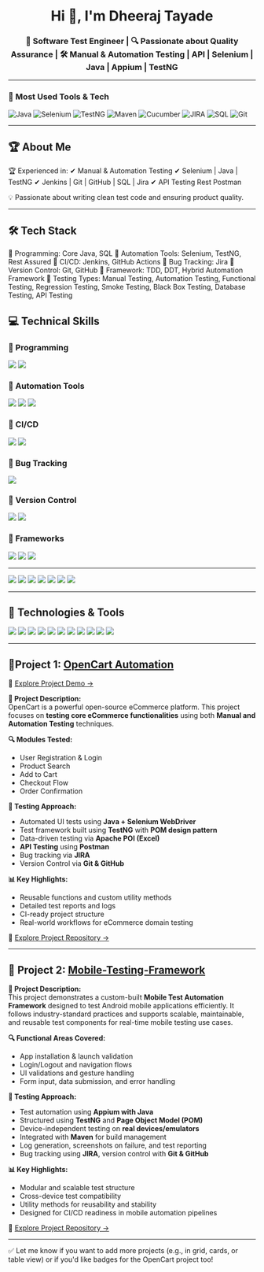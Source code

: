 <h1 align="center">Hi 👋, I'm Dheeraj Tayade</h1> 
<h3 align="center">🚀 Software Test Engineer | 🔍 Passionate about Quality Assurance | 🛠️ Manual & Automation Testing | API | Selenium | Java | Appium | TestNG </h3>

---
### 🔧 Most Used Tools & Tech

![Java](https://img.shields.io/badge/Java-007396.svg?style=for-the-badge&logo=java&logoColor=white)
![Selenium](https://img.shields.io/badge/Selenium-43B02A.svg?style=for-the-badge&logo=selenium&logoColor=white)
![TestNG](https://img.shields.io/badge/TestNG-FCC624.svg?style=for-the-badge&logo=testng&logoColor=black)
![Maven](https://img.shields.io/badge/Maven-C71A36.svg?style=for-the-badge&logo=apachemaven&logoColor=white)
![Cucumber](https://img.shields.io/badge/Cucumber-23D96C.svg?style=for-the-badge&logo=cucumber&logoColor=white)
![JIRA](https://img.shields.io/badge/JIRA-0052CC.svg?style=for-the-badge&logo=jira&logoColor=white)
![SQL](https://img.shields.io/badge/SQL-4479A1.svg?style=for-the-badge&logo=postgresql&logoColor=white)
![Git](https://img.shields.io/badge/Git-F05032.svg?style=for-the-badge&logo=git&logoColor=white)

---
## 🏆 About Me

🏆 Experienced in:
✔ Manual & Automation Testing
✔ Selenium | Java | TestNG
✔ Jenkins | Git | GitHub | SQL | Jira
✔ API Testing Rest Postman

💡 Passionate about writing clean test code and ensuring product quality.

---

## 🛠️ Tech Stack
🔹 Programming: Core Java, SQL
🔹 Automation Tools: Selenium, TestNG, Rest Assured
🔹 CI/CD: Jenkins, GitHub Actions
🔹 Bug Tracking: Jira
🔹 Version Control: Git, GitHub
🔹 Framework: TDD, DDT, Hybrid Automation Framework
🔹 Testing Types: Manual Testing, Automation Testing, Functional Testing, Regression Testing, Smoke Testing, Black Box Testing, Database Testing, API Testing 




## 💻 Technical Skills

### 🔹 Programming
<p>
  <img src="https://img.shields.io/badge/Java-%23ED8B00.svg?style=for-the-badge&logo=java&logoColor=white"/>
  <img src="https://img.shields.io/badge/SQL-%2300C7B7.svg?style=for-the-badge&logo=postgresql&logoColor=white"/>
</p>

### 🔹 Automation Tools
<p>
  <img src="https://img.shields.io/badge/Selenium-%2349AA3C.svg?style=for-the-badge&logo=selenium&logoColor=white"/>
  <img src="https://img.shields.io/badge/TestNG-%23FF6F00.svg?style=for-the-badge&logo=testing-library&logoColor=white"/>
  <img src="https://img.shields.io/badge/RestAssured-%23000000.svg?style=for-the-badge&logo=java&logoColor=white"/>
</p>

### 🔹 CI/CD
<p>
  <img src="https://img.shields.io/badge/Jenkins-%23D24939.svg?style=for-the-badge&logo=jenkins&logoColor=white"/>
  <img src="https://img.shields.io/badge/GitHub%20Actions-%232671E5.svg?style=for-the-badge&logo=githubactions&logoColor=white"/>
</p>

### 🔹 Bug Tracking
<p>
  <img src="https://img.shields.io/badge/JIRA-%230052CC.svg?style=for-the-badge&logo=jira&logoColor=white"/>
</p>

### 🔹 Version Control
<p>
  <img src="https://img.shields.io/badge/Git-%23F05032.svg?style=for-the-badge&logo=git&logoColor=white"/>
  <img src="https://img.shields.io/badge/GitHub-%23181717.svg?style=for-the-badge&logo=github&logoColor=white"/>
</p>

### 🔹 Frameworks
<p>
  <img src="https://img.shields.io/badge/TDD-%23007ACC.svg?style=for-the-badge&logo=code&logoColor=white"/>
  <img src="https://img.shields.io/badge/BDD-%2300A98F.svg?style=for-the-badge&logo=cucumber&logoColor=white"/>
  <img src="https://img.shields.io/badge/Hybrid%20Framework-%23A020F0.svg?style=for-the-badge&logo=framework&logoColor=white"/>
</p>





---
<p align="left">
  <img src="https://img.shields.io/badge/Java-%23ED8B00.svg?style=for-the-badge&logo=openjdk&logoColor=white" />
  <img src="https://img.shields.io/badge/Selenium-%2349AA3C.svg?style=for-the-badge&logo=selenium&logoColor=white" />
  <img src="https://img.shields.io/badge/Git-%23F05032.svg?style=for-the-badge&logo=git&logoColor=white" />
  <img src="https://img.shields.io/badge/GitHub-%23181717.svg?style=for-the-badge&logo=github&logoColor=white" />
  <img src="https://img.shields.io/badge/Jenkins-%23D24939.svg?style=for-the-badge&logo=jenkins&logoColor=white" />
  <img src="https://img.shields.io/badge/PostgreSQL-%23336791.svg?style=for-the-badge&logo=postgresql&logoColor=white" />
  <img src="https://img.shields.io/badge/Postman-%23FF6C37.svg?style=for-the-badge&logo=postman&logoColor=white" />
</p>


---

## 🧰 Technologies & Tools

<p>
  <img src="https://img.shields.io/badge/Java-%23ED8B00.svg?style=for-the-badge&logo=java&logoColor=white"/>
  <img src="https://img.shields.io/badge/Selenium-%2349AA3C.svg?style=for-the-badge&logo=selenium&logoColor=white"/>
  <img src="https://img.shields.io/badge/Postman-FF6C37?style=for-the-badge&logo=postman&logoColor=white"/>
  <img src="https://img.shields.io/badge/Python-%2314354C.svg?style=for-the-badge&logo=python&logoColor=white"/>
  <img src="https://img.shields.io/badge/Git-F05032?style=for-the-badge&logo=git&logoColor=white"/>
  <img src="https://img.shields.io/badge/JIRA-%230A0FFF.svg?style=for-the-badge&logo=jira&logoColor=white"/>
  <img src="https://img.shields.io/badge/TestNG-%23FF0000.svg?style=for-the-badge&logo=testng&logoColor=white"/>
  <img src="https://img.shields.io/badge/Apache%20POI-%230075FF.svg?style=for-the-badge"/>

  <!-- New badges added -->
  <img src="https://img.shields.io/badge/Maven-%23C71A36.svg?style=for-the-badge&logo=apachemaven&logoColor=white"/>
  <img src="https://img.shields.io/badge/Appium-%233B4F8C.svg?style=for-the-badge&logo=appium&logoColor=white"/>
  <img src="https://img.shields.io/badge/Jenkins-%23000000.svg?style=for-the-badge&logo=jenkins&logoColor=white"/>
</p>


---

## 📂Project 1: [OpenCart Automation](https://github.com/dheerajt31/OpenCart)
🔗 [Explore Project Demo →](https://dheerajt31.github.io/opencart-project-portfolio/)

**🛒 Project Description:**  
OpenCart is a powerful open-source eCommerce platform. This project focuses on **testing core eCommerce functionalities** using both **Manual and Automation Testing** techniques.

**🔍 Modules Tested:**
- User Registration & Login  
- Product Search  
- Add to Cart  
- Checkout Flow  
- Order Confirmation  

**🧪 Testing Approach:**
- Automated UI tests using **Java + Selenium WebDriver**
- Test framework built using **TestNG** with **POM design pattern**
- Data-driven testing via **Apache POI (Excel)**
- **API Testing** using **Postman**
- Bug tracking via **JIRA**
- Version Control via **Git & GitHub**

**📊 Key Highlights:**
- Reusable functions and custom utility methods  
- Detailed test reports and logs  
- CI-ready project structure  
- Real-world workflows for eCommerce domain testing

🔗 [Explore Project Repository →](https://github.com/dheerajt31/OpenCart)

---

## 📂 Project 2: [Mobile-Testing-Framework](https://github.com/dheerajt31/Mobile-Testing-Framework)

**📱 Project Description:**  
This project demonstrates a custom-built **Mobile Test Automation Framework** designed to test Android mobile applications efficiently. It follows industry-standard practices and supports scalable, maintainable, and reusable test components for real-time mobile testing use cases.

**🔍 Functional Areas Covered:**
- App installation & launch validation  
- Login/Logout and navigation flows  
- UI validations and gesture handling  
- Form input, data submission, and error handling  

**🧪 Testing Approach:**
- Test automation using **Appium with Java**
- Structured using **TestNG** and **Page Object Model (POM)**
- Device-independent testing on **real devices/emulators**
- Integrated with **Maven** for build management
- Log generation, screenshots on failure, and test reporting
- Bug tracking using **JIRA**, version control with **Git & GitHub**

**📊 Key Highlights:**
- Modular and scalable test structure  
- Cross-device test compatibility  
- Utility methods for reusability and stability  
- Designed for CI/CD readiness in mobile automation pipelines

🔗 [Explore Project Repository →](https://github1s.com/dheerajt31/Mobile-Testing-Framework)


---

✅ Let me know if you want to add more projects (e.g., in grid, cards, or table view) or if you'd like badges for the OpenCart project too!
